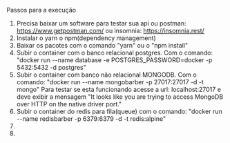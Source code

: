 Passos para a execução

1. Precisa baixar um software para testar sua api
   ou postman: https://www.getpostman.com/
   ou insomnia: https://insomnia.rest/
2. Instalar o yarn o npm(dependency management)
3. Baixar os pacotes com o comando "yarn" ou o "npm install"
4. Subir o container com o banco relacional postgres. Com o comando:
   "docker run --name database -e POSTGRES_PASSWORD=docker -p 5432:5432 -d postgres"
5. Subir o container com banco não relacional MONGODB. Com o comando:
   "docker run --name mongobarber -p 27017:27017 -d -t mongo"
   Para testar se esta funcionando acesse a url: localhost:27017 e deve exibir a mensagem
   "It looks like you are trying to access MongoDB over HTTP on the native driver port."
6. Subir o container do redis para fila(queue) com o comando:
   "docker run --name redisbarber -p 6379:6379 -d -t redis:alpine"
7.
8.
